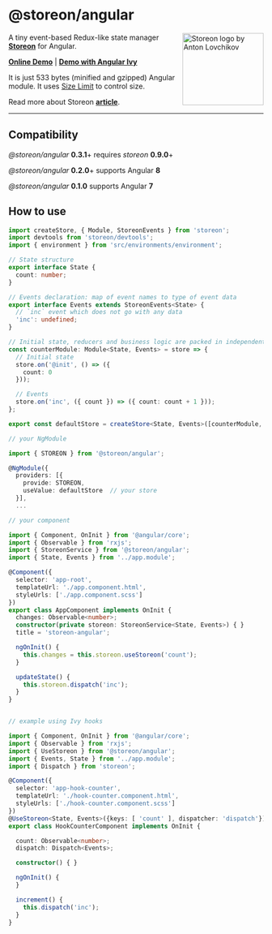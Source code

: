 # @storeon/angular

<img src="https://storeon.github.io/storeon/logo.svg" align="right"
     alt="Storeon logo by Anton Lovchikov" width="160" height="142">

A tiny event-based Redux-like state manager **[Storeon]** for Angular.

**[Online Demo]** | **[Demo with Angular Ivy]**

It is just 533 bytes (minified and gzipped) Angular module. It uses [Size Limit] to control size.

Read more about Storeon **[article]**.

---------------------
[Storeon]: https://github.com/storeon/storeon
[article]: https://evilmartians.com/chronicles/storeon-redux-in-173-bytes
[Online Demo]: https://stackblitz.com/edit/angular-storeon
[Demo with Angular Ivy]:https://github.com/irustm/storeon-angular-ivy
[Size Limit]: https://github.com/ai/size-limit

## Compatibility

*@storeon/angular* **0.3.1**+ requires *storeon* **0.9.0**+

*@storeon/angular* **0.2.0**+ supports Angular **8**

*@storeon/angular* **0.1.0** supports Angular **7**

## How to use

```typescript
import createStore, { Module, StoreonEvents } from 'storeon';
import devtools from 'storeon/devtools';
import { environment } from 'src/environments/environment';

// State structure
export interface State {
  count: number;
}

// Events declaration: map of event names to type of event data
export interface Events extends StoreonEvents<State> {
  // `inc` event which does not go with any data
  'inc': undefined;
}

// Initial state, reducers and business logic are packed in independent modules
const counterModule: Module<State, Events> = store => {
  // Initial state
  store.on('@init', () => ({
    count: 0
  }));

  // Events
  store.on('inc', ({ count }) => ({ count: count + 1 }));
};

export const defaultStore = createStore<State, Events>([counterModule, !environment.production && devtools]);

// your NgModule

import { STOREON } from '@storeon/angular';

@NgModule({
  providers: [{
    provide: STOREON,
    useValue: defaultStore  // your store
  }],
  ...
```


```typescript
// your component

import { Component, OnInit } from '@angular/core';
import { Observable } from 'rxjs';
import { StoreonService } from '@storeon/angular';
import { State, Events } from '../app.module';

@Component({
  selector: 'app-root',
  templateUrl: './app.component.html',
  styleUrls: ['./app.component.scss']
})
export class AppComponent implements OnInit {
  changes: Observable<number>;
  constructor(private storeon: StoreonService<State, Events>) { }
  title = 'storeon-angular';

  ngOnInit() {
    this.changes = this.storeon.useStoreon('count');
  }

  updateState() {
    this.storeon.dispatch('inc');
  }
}

```

```typescript

// example using Ivy hooks

import { Component, OnInit } from '@angular/core';
import { Observable } from 'rxjs';
import { UseStoreon } from '@storeon/angular';
import { Events, State } from '../app.module';
import { Dispatch } from 'storeon';

@Component({
  selector: 'app-hook-counter',
  templateUrl: './hook-counter.component.html',
  styleUrls: ['./hook-counter.component.scss']
})
@UseStoreon<State, Events>({keys: [ 'count' ], dispatcher: 'dispatch'})
export class HookCounterComponent implements OnInit {

  count: Observable<number>;
  dispatch: Dispatch<Events>;

  constructor() { }

  ngOnInit() {
  }

  increment() {
    this.dispatch('inc');
  }
}

```
